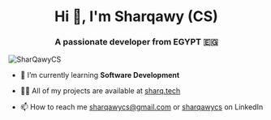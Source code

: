 <h1 align="center">Hi 👋, I'm Sharqawy (CS)</h1>
<h3 align="center">A passionate developer from EGYPT 🇪🇬</h3>

<p align="left"> <img src="https://komarev.com/ghpvc/?username=SharQawyCS&label=Profile%20views&color=000000&style=3d" alt="SharQawyCS" /> </p>

- 🌱 I’m currently learning **Software Development**

- 👨‍💻 All of my projects are available at [sharq.tech](https://sharq.tech)

- 📫 How to reach me sharqawycs@gmail.com or [sharqawycs](https://linkedin.com/in/sharqawycs) on LinkedIn
